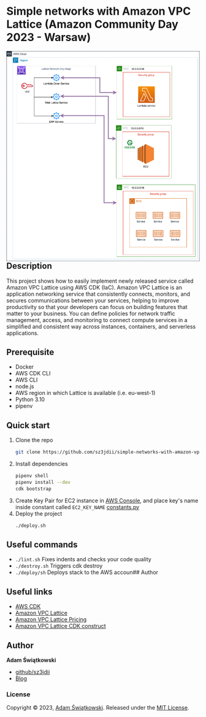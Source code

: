 # Simple networks with Amazon VPC Lattice (Amazon Community Day 2023 - Warsaw)

<img src="./assets/diagram.png" alt="Deloitte logo" align="left">
<br><br>
<br><br>
<br><br>

## Description
This project shows how to easily implement newly released service called Amazon VPC Lattice using AWS CDK (IaC).
Amazon VPC Lattice is an application networking service that consistently connects, monitors, and secures communications between your services, helping to improve productivity so that your developers can focus on building features that matter to your business. You can define policies for network traffic management, access, and monitoring to connect compute services in a simplified and consistent way across instances, containers, and serverless applications.

## Prerequisite
 * Docker
 * AWS CDK CLI
 * AWS CLI
 * node.js
 * AWS region in which Lattice is available (i.e. eu-west-1)
 * Python 3.10
 * pipenv

## Quick start
1. Clone the repo
   ```sh
   git clone https://github.com/sz3jdii/simple-networks-with-amazon-vpc-lattice.git
   ```
2. Install dependencies
    ```sh
    pipenv shell
    pipenv install --dev
    cdk bootstrap
    ```
3. Create Key Pair for EC2 instance in [AWS Console](https://eu-west-1.console.aws.amazon.com/ec2/home?region=eu-west-1#KeyPairs:), and place key's name inside constant called `EC2_KEY_NAME` [constants.py](./cdk/simple_networks_with_amazon_vpc_lattice/constants.py) 
4. Deploy the project
   ```sh
   ./deploy.sh
   ```

## Useful commands
 * `./lint.sh`          Fixes indents and checks your code quality
 * `./destroy.sh`       Triggers cdk destroy
 * `./deploy/sh`        Deploys stack to the AWS accoun## Author

## Useful links
* [AWS CDK](https://docs.aws.amazon.com/cdk/v2/guide/cli.html)
* [Amazon VPC Lattice](https://aws.amazon.com/vpc/lattice/)
* [Amazon VPC Lattice Pricing](https://aws.amazon.com/vpc/lattice/pricing/)
* [Amazon VPC Lattice CDK construct](https://docs.aws.amazon.com/cdk/api/v2/docs/aws-cdk-lib.aws_ec2.Vpc.html)

## Author
**Adam Świątkowski**
* [github/sz3jdii](https://github.com/sz3jdii)
* [Blog](https://cloudybarz.com/)

### License
Copyright © 2023, [Adam Świątkowski](https://github.com/sz3jdii).
Released under the [MIT License](LICENSE).
